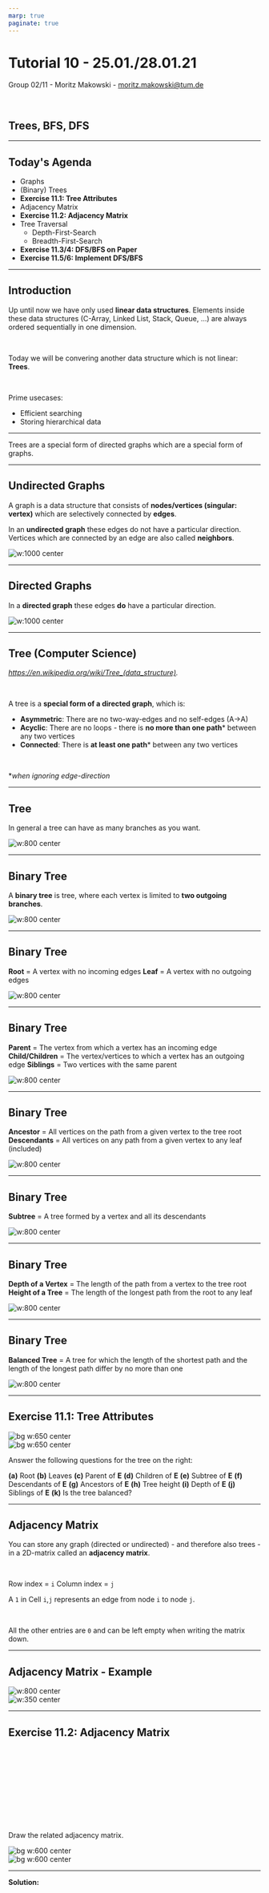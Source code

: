 ```yaml
---
marp: true
paginate: true
---
```


<style>
img[alt~="center"] {
  display: block;
  margin: 0 auto;
}
</style>

# Tutorial 10 - 25.01./28.01.21 

Group 02/11 - Moritz Makowski - moritz.makowski@tum.de

<br/>

## Trees, BFS, DFS

---

## Today's Agenda

* Graphs
* (Binary) Trees
* **Exercise 11.1: Tree Attributes**
* Adjacency Matrix
* **Exercise 11.2: Adjacency Matrix**
* Tree Traversal
  * Depth-First-Search
  * Breadth-First-Search
* **Exercise 11.3/4: DFS/BFS on Paper**
* **Exercise 11.5/6: Implement DFS/BFS**

---

## Introduction

Up until now we have only used **linear data structures**. Elements inside these data structures (C-Array, Linked List, Stack, Queue, ...) are always ordered sequentially in one dimension.

<br/>

Today we will be convering another data structure which is not linear: **Trees**.

<br/>

Prime usecases:
* Efficient searching
* Storing hierarchical data

---

Trees are a special form of directed graphs which are a special form of graphs.

---

## Undirected Graphs

A graph is a data structure that consists of **nodes/vertices (singular: vertex)** which are selectively connected by **edges**.

In an **undirected graph** these edges do not have a particular direction. Vertices which are connected by an edge are also called **neighbors**.

![w:1000 center](images/graph_01.svg)

---

## Directed Graphs

In a **directed graph** these edges **do** have a particular direction.

![w:1000 center](images/graph_02.svg)

---

## Tree (Computer Science)

*https://en.wikipedia.org/wiki/Tree_(data_structure).*

<br/>

A tree is a **special form of a directed graph**, which is:
* **Asymmetric**: There are no two-way-edges and no self-edges (A->A)
* **Acyclic**: There are no loops - there is **no more than one path*** between any two vertices
* **Connected**: There is **at least one path*** between any two vertices

<br/>

**when ignoring edge-direction*

---

## Tree

In general a tree can have as many branches as you want.
&nbsp;
&nbsp;

![w:800 center](images/tree_01.svg)

---

## Binary Tree

A **binary tree** is tree, where each vertex is limited to **two outgoing branches**.
&nbsp;
&nbsp;

![w:800 center](images/tree_02.svg)

---

## Binary Tree

**Root** = A vertex with no incoming edges
**Leaf** = A vertex with no outgoing edges
&nbsp;

![w:800 center](images/tree_03.svg)

---

## Binary Tree

**Parent** = The vertex from which a vertex has an incoming edge
**Child/Children** = The vertex/vertices to which a vertex has an outgoing edge
**Siblings** = Two vertices with the same parent

![w:800 center](images/tree_04.svg)

---

## Binary Tree

**Ancestor** = All vertices on the path from a given vertex to the tree root
**Descendants** = All vertices on any path from a given vertex to any leaf (included)
&nbsp;

![w:800 center](images/tree_05.svg)

---

## Binary Tree

**Subtree** = A tree formed by a vertex and all its descendants
&nbsp;
&nbsp;

![w:800 center](images/tree_06.svg)

---

## Binary Tree

**Depth of a Vertex** = The length of the path from a vertex to the tree root
**Height of a Tree** = The length of the longest path from the root to any leaf
&nbsp;

![w:800 center](images/tree_08.svg)

---

## Binary Tree

**Balanced Tree** = A tree for which the length of the shortest path and the length of the longest path differ by no more than one
&nbsp;

![w:800 center](images/tree_07.svg)

---

## **Exercise 11.1: Tree Attributes**

![bg w:650 center](images)
![bg w:650 center](images/tree_10.svg)

Answer the following questions for the tree on the right:

**(a)** Root
**(b)** Leaves
**(c)** Parent of **E**
**(d)** Children of **E**
**(e)** Subtree of **E**
**(f)** Descendants of **E**
**(g)** Ancestors of **E**
**(h)** Tree height
**(i)** Depth of **E**
**(j)** Siblings of **E**
**(k)** Is the tree balanced?

---

## Adjacency Matrix

You can store any graph (directed or undirected) - and therefore also trees - in a 2D-matrix called an **adjacency matrix**.

<br/>

Row index = `i`
Column index = `j`

A `1` in Cell `i`,`j` represents an edge from node `i` to node `j`.

<br/>

All the other entries are `0` and can be left empty when writing the matrix down.

---

## Adjacency Matrix - Example

![w:800 center](images/tree_09.svg)
![w:350 center](images/matrix_01.svg)

---

## **Exercise 11.2: Adjacency Matrix**

<br/>
<br/>
<br/>
<br/>
<br/>
<br/>
<br/>
<br/>
<br/>

Draw the related adjacency matrix.

![bg w:600 center](images/tree_10.svg)
![bg w:600 center](images/matrix_02.svg)

---

**Solution:**

<br/>
<br/>
<br/>
<br/>
<br/>
<br/>
<br/>
<br/>
<br/>
<br/>

![bg w:600 center](images/tree_10.svg)
![bg w:600 center](images/matrix_03.svg)

---

All rows belonging to **leaves** are empty.

![w:600 center](images/matrix_04.svg)

---

All columns belonging to **roots** are empty.

![w:600 center](images/matrix_05.svg)

---

The diagonal is also empty because a tree (in CS) does not have **self-edges**.

![w:600 center](images/matrix_06.svg)

---

## Tree Traversal

**Traversing a Tree** = Going through a tree by visiting every vertex and possibly executing some function on this vertex

Example: Printing out the value of each vertex.

<br/>

Two approaches:
* **Depth-first** search/traversal (DFS)
* **Breadth-first** search/traversal (BFS)

---

## Depth-First Search/Traversal (DFS)

With DFS you explore downwards of a child first before exploring its siblings.

<br/>

This definition is recursive: In order to traverse a tree, you have to traverse both of its childrens subtrees independently. If again these children have subtrees as well you "go deeper" and explore these deeper subtrees first before visiting the other siblings.

---

## DFS - "Going Deep"

Let's say you want to traverse a full tree with the root **A**.
&nbsp;

![w:800 center](images/traversal_01.svg)

---

## DFS - "Going Deep"

Therefore you have to traverse the subtree's of **A**: Starting with **B**'s subtree.
&nbsp;

![w:800 center](images/traversal_02.svg)

---

## DFS - "Going Deep"

Therefore you have to traverse the subtree's of **B**: Starting with **D**'s subtree.
&nbsp;

![w:800 center](images/traversal_03.svg)

---

## DFS - "Going Deep"

Therefore you have to traverse the subtree's of **D**: Starting with **F**'s subtree.
&nbsp;

![w:800 center](images/traversal_04.svg)

---

## DFS - "Going Deep"

Once you have fully traversed a subtree you go back to the previous node with a not-fully-traversed subtree. Next subtree: **G**.

![w:800 center](images/traversal_05.svg)

---

## DFS - "Going Deep"

Once you have fully traversed a subtree you go back to the previous node with a not-fully-traversed subtree. Next subtree: **E**.

![w:800 center](images/traversal_06.svg)

---

## DFS - "Going Deep"

Now you have to go deep again and traverse the subtree's of **E**: Starting with **H**'s subtree.

![w:800 center](images/traversal_07.svg)

---

... and so on ...

---

## Traversal Orders

To traverse a tree we perform the following actions:
* Visiting the current node
* Traversing the left subtree
* Traversing the right subtree

<br/>

The order in which we perform these action is called the **traversal order**. There are three possible traversal orders:
* **Preorder** traversal
* **In-order** traversal
* **Postorder** traversal

---

## Preorder Traversal

1. Current Vertex
2. Left Subtree
3. Right Subtree

![w:800 center](images/tree_09.svg)

<br/>

```c
Print Result: _ _ _ _ _
```

---

## Preorder Traversal

1. Current Vertex
2. Left Subtree
3. Right Subtree

![w:800 center](images/tree_09.svg)

<br/>

```c
Print Result: A B C D E
```

---

## In-Order Traversal

1. Left Subtree
2. Current Vertex
3. Right Subtree

![w:800 center](images/tree_09.svg)
```c
Print Result: _ _ _ _ _
```

---

## In-Order Traversal

1. Left Subtree
2. Current Vertex
3. Right Subtree

![w:800 center](images/tree_09.svg)

<br/>

```c
Print Result: C B D A E
```

---

## Postorder Traversal

1. Left Subtree
2. Right Subtree
3. Current Vertex

![w:800 center](images/tree_09.svg)

<br/>

```c
Print Result: _ _ _ _ _
```

---

## Postorder Traversal

1. Left Subtree
2. Right Subtree
3. Current Vertex

![w:800 center](images/tree_09.svg)

<br/>

```c
Print Result: C D B E A
```

---

## **Exercise 11.3: Depth-First-Search on Paper**

Given the following tree:

![bg w:350 center](images)
![bg w:350 center](images/tree_11.svg)

**(a)** Do a preorder depth-first traversal on paper

**(b)** Do a in-order depth-first traversal on paper

**(c)** Do a postorder depth-first traversal on paper

<br/>

*For every node with only one child, this child is the left child.*

<br/>
<br/>
<br/>

---

**Solution:**

```c
Preorder: A   B D E   C F H I K L J G

In-Order: D B E   A   K I L H J F C G

Postoder: D E B   K L I J H F G C   A
```

---

## Breadth-First Search/Traversal (BFS)

BFS is the opposite of DFS - obviously.

We first explore all child vertices of a given vertex and then go "to the next level" and explore vertices on this level.

<br/>

Example:
1. Printing out the names of your mothers parents
2. Printing out the names of your mother and her brothers/sisters
3. Printing out your name and the names of all of your cousins (only from your mothers family)

---

## BFS - "Level by Level"

Start at the root **A**.

![w:800 center](images/traversal_08.svg)

---

## BFS - "Level by Level"

Then visit all vertices with depth 1.

![w:800 center](images/traversal_09.svg)

---

## BFS - "Level by Level"

Then visit all vertices with depth 2.

![w:800 center](images/traversal_10.svg)

---

## BFS - "Level by Level"

Then visit all vertices with depth 3.

![w:800 center](images/traversal_11.svg)

---

## BFS - "Level by Level"

Then visit all vertices with depth 4.

![w:800 center](images/traversal_12.svg)

---

## BFS - "Level by Level"

Then visit all vertices with depth 5.

![w:800 center](images/traversal_13.svg)

---

## BFS - Example

![w:800 center](images/tree_09.svg)

<br/>

```c
Print Result: _ _ _ _ _
```

---

## BFS - Example

![w:800 center](images/tree_09.svg)

<br/>

```c
Print Result: A B E C D
```

---

## **Exercise 11.4: Breadth-First-Search on Paper**

Given the following tree:

![bg w:350 center](images)
![bg w:350 center](images/tree_11.svg)

Do a breadth-first traversal on paper

<br/>
<br/>
<br/>
<br/>
<br/>
<br/>
<br/>

---

**Solution:**

```c
BFS: A   B C   D E F G   H   I J   K L
```

---

## **Exercise 11.5/11.6: Implement DFS/BFS**

The given **char-tree** is realized with a struct for each node:

```c
struct TreeNode {
  char value;
  struct TreeNode *left;
  struct TreeNode *right;
}
```


You are given a `struct TreeNode *root`, which is a pointer to the root node.

Each node contains its `value` (a single character) as well as two pointers to its left and right child node. If one of these pointers is a NULL-pointer (pointer value is `0`), it means that the respective subtree does not exist.

---

![w:350 center](images/tree_11.svg)

<br/>

All the logic to initialize and construct a **tree is already implemented**. If you are curious you can have a look at `tree.c`.

Inside the file `main.c` you can ignore this tree-initialization.

---

## **Exercise 11.5: Implement Depth-First-Traversal**

**Task:** Implement DFS inside `boilerplate/dfs.c`, where each nodes value is printed out followed by a whitespace. 

<br/>

*I strongly encourage you to use recursion!*

---

## **Exercise 11.6: Implement Breadth-First-Traversal**

**Task:** Implement BFS inside `boilerplate/bfs.c`, where each nodes value is printed out followed by a whitespace. 

<br/>

*Disclaimer: Implementing BFS is not as easy as DFS!*

*With recursion you can think about passing the both the node and a "depth left to go" to a function.*

---

Compile your code with:
```bash
gcc -Wall -Werror -std=c99 boilerplate/main.c tree/tree.c
```

<br/>

Compile the solution with:
```bash
gcc -Wall -Werror -std=c99 solution/main.c tree/tree.c
```

---

## **Additional Practice (optional)**

You can think about functions for our tree that might be useful. Examples are: A function that returns the ...

* ... height of a given (sub-)tree
* ... depth of a given vertex with a given root
* ... total number of nodes in a given subtree
* ... average value of all nodes in a given subtree
* ... number of times a given value occurs in a given subtree

<br/>

*I have not implemented any solutions for these examples, but you can send me some if you're proud with yours ;)*

*This following is just a proposal if you want to have a little bit more coding practice!*

---

## See You Next Week!

All **code examples** and **exercise solutions** on **GitLab** (solutions right after my tutorial):
https://gitlab.lrz.de/dostuffthatmatters/IN8011-WS20

<!-- Generated with https://www.qrcode-monkey.com/de -->

![w:300 center](../gitlab-qr-code.png)

---

![w:700 center](../memes/tutorial-10.png)

